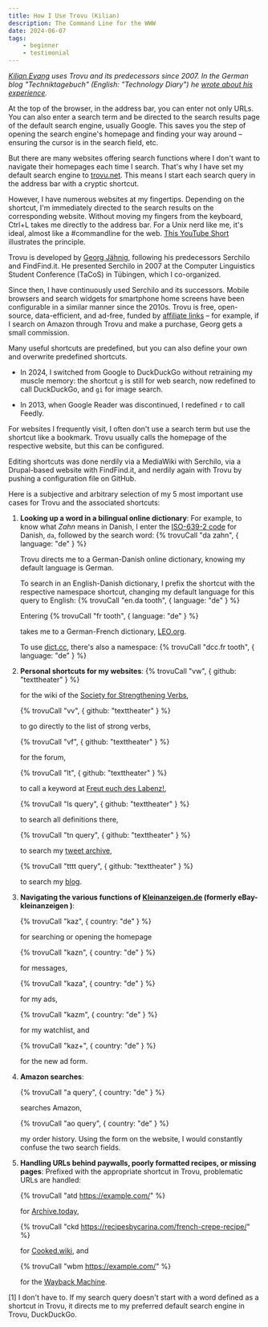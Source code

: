 ```yaml
---
title: How I Use Trovu (Kilian)
description: The Command Line for the WWW
date: 2024-06-07
tags:
    - beginner
    - testimonial
---
```


_[Kilian Evang](https://kilian.evang.name/) uses Trovu and its predecessors since 2007. In the German blog "Techniktagebuch" (English: "Technology Diary") he [wrote about his experience](https://techniktagebuch.tumblr.com/post/749989061656182784)._

At the top of the browser, in the address bar, you can enter not only URLs. You can also enter a search term and be directed to the search results page of the default search engine, usually Google. This saves you the step of opening the search engine's homepage and finding your way around – ensuring the cursor is in the search field, etc.

But there are many websites offering search functions where I don't want to navigate their homepages each time I search. That's why I have set my default search engine to [trovu.net](http://trovu.net/). This means I start each search query in the address bar with a cryptic shortcut.

However, I have numerous websites at my fingertips. Depending on the shortcut, I'm immediately directed to the search results on the corresponding website. Without moving my fingers from the keyboard, Ctrl+L takes me directly to the address bar. For a Unix nerd like me, it's ideal, almost like a #commandline for the web. [This YouTube Short](https://www.youtube.com/shorts/gOUNhCion9M) illustrates the principle.

Trovu is developed by [Georg Jähnig](https://jaehnig.org/), following his predecessors Serchilo and FindFind.it. He presented Serchilo in 2007 at the Computer Linguistics Student Conference (TaCoS) in Tübingen, which I co-organized.

Since then, I have continuously used Serchilo and its successors. Mobile browsers and search widgets for smartphone home screens have been configurable in a similar manner since the 2010s. Trovu is free, open-source, data-efficient, and ad-free, funded by [affiliate links](https://en.wikipedia.org/wiki/Affiliate_marketing) – for example, if I search on Amazon through Trovu and make a purchase, Georg gets a small commission.

Many useful shortcuts are predefined, but you can also define your own and overwrite predefined shortcuts.

-   In 2024, I switched from Google to DuckDuckGo without retraining my muscle memory: the shortcut `g` is still for web search, now redefined to call DuckDuckGo, and `gi` for image search.

-   In 2013, when Google Reader was discontinued, I redefined `r` to call Feedly.

For websites I frequently visit, I often don't use a search term but use the shortcut like a bookmark. Trovu usually calls the homepage of the respective website, but this can be configured.

Editing shortcuts was done nerdily via a MediaWiki with Serchilo, via a Drupal-based website with FindFind.it, and nerdily again with Trovu by pushing a configuration file on GitHub.

Here is a subjective and arbitrary selection of my 5 most important use cases for Trovu and the associated shortcuts:

1. **Looking up a word in a bilingual online dictionary**: For example, to know what _Zahn_ means in Danish, I enter the [ISO-639-2 code](https://en.wikipedia.org/wiki/List_of_ISO_639-2_codes) for Danish, `da`, followed by the search word: {% trovuCall "da zahn", { language: "de" } %}

    Trovu directs me to a German-Danish online dictionary, knowing my default language is German.

    To search in an English-Danish dictionary, I prefix the shortcut with the respective namespace shortcut, changing my default language for this query to English: {% trovuCall "en.da tooth", { language: "de" } %}

    Entering {% trovuCall "fr tooth", { language: "de" } %}

    takes me to a German-French dictionary, [LEO.org](https://www.leo.org/).

    To use [dict.cc](https://www.dict.cc/), there's also a namespace:
    {% trovuCall "dcc.fr tooth", { language: "de" } %}

2. **Personal shortcuts for my websites**:
   {% trovuCall "vw", { github: "texttheater" } %}

    for the wiki of the [Society for Strengthening Verbs](https://neutsch.org/),

    {% trovuCall "vv", { github: "texttheater" } %}

    to go directly to the list of strong verbs,

    {% trovuCall "vf", { github: "texttheater" } %}

    for the forum,

    {% trovuCall "lt", { github: "texttheater" } %}

    to call a keyword at [Freut euch des Labenz!](https://labenz.neutsch.org/),

    {% trovuCall "ls query", { github: "texttheater" } %}

    to search all definitions there,

    {% trovuCall "tn query", { github: "texttheater" } %}

    to search my [tweet archive](https://tweetnest.texttheater.net/),

    {% trovuCall "tttt query", { github: "texttheater" } %}

    to search my [blog](https://texttheater.net/).

3. **Navigating the various functions of [Kleinanzeigen.de](https://www.kleinanzeigen.de/) (formerly eBay-kleinanzeigen )**:

    {% trovuCall "kaz", { country: "de" } %}

    for searching or opening the homepage

    {% trovuCall "kazn", { country: "de" } %}

    for messages,

    {% trovuCall "kaza", { country: "de" } %}

    for my ads,

    {% trovuCall "kazm", { country: "de" } %}

    for my watchlist, and

    {% trovuCall "kaz+", { country: "de" } %}

    for the new ad form.

4. **Amazon searches**:

    {% trovuCall "a query", { country: "de" } %}

    searches Amazon,

    {% trovuCall "ao query", { country: "de" } %}

    my order history. Using the form on the website, I would constantly confuse the two search fields.

5. **Handling URLs behind paywalls, poorly formatted recipes, or missing pages**: Prefixed with the appropriate shortcut in Trovu, problematic URLs are handled:

    {% trovuCall "atd https://example.com/" %}

    for [Archive.today](https://en.wikipedia.org/wiki/Archive.today),

    {% trovuCall "ckd https://recipesbycarina.com/french-crepe-recipe/" %}

    for [Cooked.wiki](https://cooked.wiki/), and

    {% trovuCall "wbm https://example.com/" %}

    for the [Wayback Machine](https://en.wikipedia.org/wiki/Wayback_Machine).

[1] I don't have to. If my search query doesn't start with a word defined as a shortcut in Trovu, it directs me to my preferred default search engine in Trovu, DuckDuckGo.
